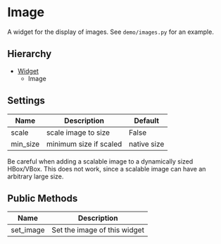 Image
=====

A widget for the display of images. See `demo/images.py` for an example.


Hierarchy
---------

  - [Widget](./Widget.md)
    - Image


Settings
--------


| Name          | Description            | Default                         |
|---------------|------------------------|---------------------------------|
| scale         | scale image to size    | False                           |
| min_size      | minimum size if scaled | native size                     |


Be careful when adding a scalable image to a dynamically sized HBox/VBox.
This does not work, since a scalable image can have an arbitrary large
size.


Public Methods
--------------

| Name          | Description                                          |
|---------------|------------------------------------------------------|
| set_image     | Set the image of this widget                         |
